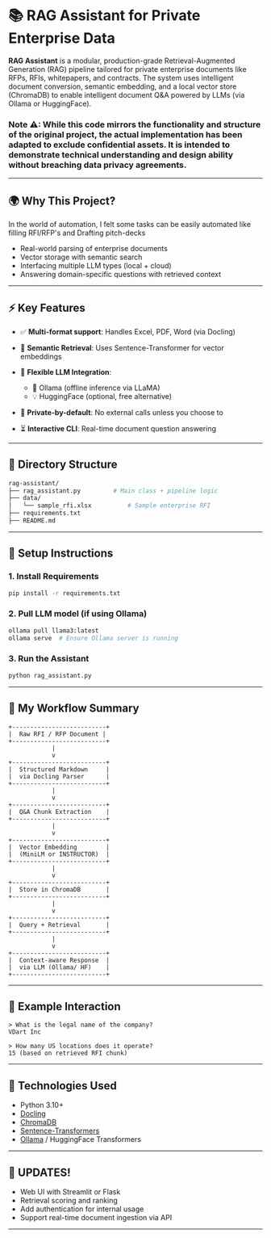# 📚 RAG Assistant for Private Enterprise Data

**RAG Assistant** is a modular, production-grade Retrieval-Augmented Generation (RAG) pipeline tailored for private enterprise documents like RFPs, RFIs, whitepapers, and contracts. The system uses intelligent document conversion, semantic embedding, and a local vector store (ChromaDB) to enable intelligent document Q\&A powered by LLMs (via Ollama or HuggingFace).
### Note ⚠: While this code mirrors the functionality and structure of the original project, the actual implementation has been adapted to exclude confidential assets. It is intended to demonstrate technical understanding and design ability without breaching data privacy agreements.

---

## 🌍 Why This Project?

In the world of automation, I felt some tasks can be easily automated like filling RFI/RFP's and Drafting pitch-decks

* Real-world parsing of enterprise documents
* Vector storage with semantic search
* Interfacing multiple LLM types (local + cloud)
* Answering domain-specific questions with retrieved context

---

## ⚡ Key Features

* ✅ **Multi-format support**: Handles Excel, PDF, Word (via Docling)
* 🧠 **Semantic Retrieval**: Uses Sentence-Transformer for vector embeddings
* 🏑 **Flexible LLM Integration**:

  * 🤖 Ollama (offline inference via LLaMA)
  * 💡 HuggingFace (optional, free alternative)
* 🔐 **Private-by-default**: No external calls unless you choose to
* ⏳ **Interactive CLI**: Real-time document question answering

---

## 📂 Directory Structure

```bash
rag-assistant/
├── rag_assistant.py         # Main class + pipeline logic
├── data/
│   └── sample_rfi.xlsx          # Sample enterprise RFI
├── requirements.txt
├── README.md
```

---

## 📆 Setup Instructions

### 1. Install Requirements

```bash
pip install -r requirements.txt
```

### 2. Pull LLM model (if using Ollama)

```bash
ollama pull llama3:latest
ollama serve  # Ensure Ollama server is running
```

### 3. Run the Assistant

```bash
python rag_assistant.py
```
---

## 🔄 My Workflow Summary

```text
+--------------------------+
|  Raw RFI / RFP Document |
+--------------------------+
            |
            v
+--------------------------+
|  Structured Markdown     |
|  via Docling Parser      |
+--------------------------+
            |
            v
+--------------------------+
|  Q&A Chunk Extraction    |
+--------------------------+
            |
            v
+--------------------------+
|  Vector Embedding        |
|  (MiniLM or INSTRUCTOR)  |
+--------------------------+
            |
            v
+--------------------------+
|  Store in ChromaDB       |
+--------------------------+
            |
            v
+--------------------------+
|  Query + Retrieval       |
+--------------------------+
            |
            v
+--------------------------+
|  Context-aware Response  |
|  via LLM (Ollama/ HF)    |
+--------------------------+
```

---

## 🔎 Example Interaction

```
> What is the legal name of the company?
VDart Inc

> How many US locations does it operate?
15 (based on retrieved RFI chunk)
```

---

## 💼 Technologies Used

* Python 3.10+
* [Docling](https://github.com/IBM/docling)
* [ChromaDB](https://www.trychroma.com/)
* [Sentence-Transformers](https://www.sbert.net/)
* [Ollama](https://ollama.ai/) / HuggingFace Transformers

---

## 🚀 UPDATES!

*  Web UI with Streamlit or Flask
*  Retrieval scoring and ranking
*  Add authentication for internal usage
*  Support real-time document ingestion via API

---